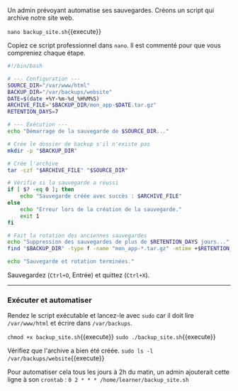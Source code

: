 Un admin prévoyant automatise ses sauvegardes. Créons un script qui archive notre site web.

`nano backup_site.sh`{{execute}}

Copiez ce script professionnel dans `nano`. Il est commenté pour que vous compreniez chaque étape.

```bash
#!/bin/bash

# --- Configuration ---
SOURCE_DIR="/var/www/html"
BACKUP_DIR="/var/backups/website"
DATE=$(date +%Y-%m-%d_%H%M%S)
ARCHIVE_FILE="$BACKUP_DIR/mon_app-$DATE.tar.gz"
RETENTION_DAYS=7

# --- Exécution ---
echo "Démarrage de la sauvegarde de $SOURCE_DIR..."

# Crée le dossier de backup s'il n'existe pas
mkdir -p "$BACKUP_DIR"

# Crée l'archive
tar -czf "$ARCHIVE_FILE" "$SOURCE_DIR"

# Vérifie si la sauvegarde a réussi
if [ $? -eq 0 ]; then
    echo "Sauvegarde créée avec succès : $ARCHIVE_FILE"
else
    echo "Erreur lors de la création de la sauvegarde."
    exit 1
fi

# Fait la rotation des anciennes sauvegardes
echo "Suppression des sauvegardes de plus de $RETENTION_DAYS jours..."
find "$BACKUP_DIR" -type f -name "mon_app-*.tar.gz" -mtime +$RETENTION_DAYS -delete

echo "Sauvegarde et rotation terminées."
```
Sauvegardez (`Ctrl+O`, Entrée) et quittez (`Ctrl+X`).

---
### Exécuter et automatiser

Rendez le script exécutable et lancez-le avec `sudo` car il doit lire `/var/www/html` et écrire dans `/var/backups`.

`chmod +x backup_site.sh`{{execute}}
`sudo ./backup_site.sh`{{execute}}

Vérifiez que l'archive a bien été créée.
`sudo ls -l /var/backups/website`{{execute}}

Pour automatiser cela tous les jours à 2h du matin, un admin ajouterait cette ligne à son `crontab` :
`0 2 * * * /home/learner/backup_site.sh`